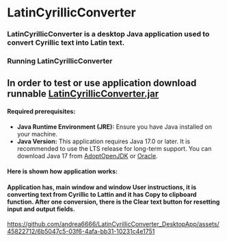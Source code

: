 # LatinCyrillicConverter
### LatinCyrillicConverter is a desktop Java application used to convert Cyrillic text into Latin text.
### Running LatinCyrillicConverter

## In order to test or use application download runnable [LatinCyrillicConverter.jar](https://github.com/andrea6666/LatinCyrillicConverter_DesktopApp/blob/main/LatinCyrillicConverter.jar)

#### Required prerequisites:
- **Java Runtime Environment (JRE):** Ensure you have Java installed on your machine.
- **Java Version:** This application requires Java 17.0 or later. It is recommended to use the LTS release for long-term support. You can download Java 17 from [AdoptOpenJDK](https://adoptopenjdk.net/) or [Oracle](https://www.oracle.com/java/technologies/javase-downloads.html).

#### Here is shown how application works:
  
#### Application has, main window and window User instructions, it is converting text from Cyrillic to Lattin and it has Copy to clipboard function. After one conversion, there is the Clear text button for resetting input and output fields.

https://github.com/andrea6666/LatinCyrillicConverter_DesktopApp/assets/45822712/6b5047c5-03f6-4afa-bb31-10231c4e1751






